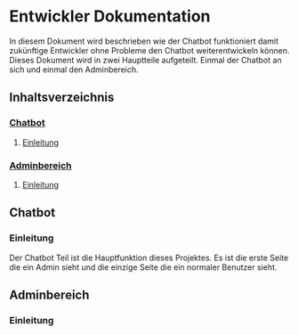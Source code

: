 # Entwickler Dokumentation
In diesem Dokument wird beschrieben wie der Chatbot funktioniert damit zukünftige Entwickler ohne Probleme den Chatbot weiterentwickeln können.
Dieses Dokument wird in zwei Hauptteile aufgeteilt. Einmal der Chatbot an sich und einmal den Adminbereich.

## Inhaltsverzeichnis
### [Chatbot](#chatbot-section-start)
1. [Einleitung](#chatbot-introduction)

### [Adminbereich](#admintool-section-start)
1. [Einleitung](#admintool-introduction)

## Chatbot <a name="chatbot-section-start"></a>
### Einleitung <a name="chatbot-introduction"></a>
Der Chatbot Teil ist die Hauptfunktion dieses Projektes. Es ist die erste Seite die ein Admin sieht und die einzige Seite die ein normaler Benutzer sieht.

## Adminbereich <a name="admintool-section-start"></a>
### Einleitung <a name="admintool-introduction"></a>
<!--stackedit_data:
eyJoaXN0b3J5IjpbMTY2Mzg2MTA5OSwxNjgxMjU4MDE2LC00OT
IwODQ2OTgsNTMwNjI5Mjc0LC0yMDg4NzQ2NjEyXX0=
-->